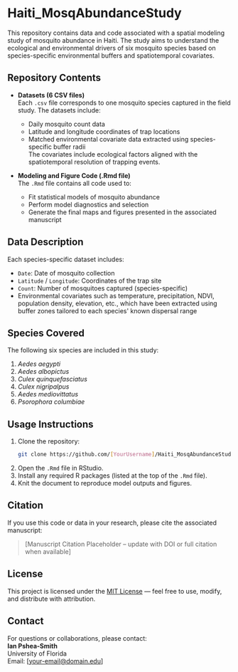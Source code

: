 
# Haiti_MosqAbundanceStudy

This repository contains data and code associated with a spatial modeling study of mosquito abundance in Haiti. The study aims to understand the ecological and environmental drivers of six mosquito species based on species-specific environmental buffers and spatiotemporal covariates.

## Repository Contents

- **Datasets (6 CSV files)**  
  Each `.csv` file corresponds to one mosquito species captured in the field study. The datasets include:
  - Daily mosquito count data
  - Latitude and longitude coordinates of trap locations
  - Matched environmental covariate data extracted using species-specific buffer radii  
  The covariates include ecological factors aligned with the spatiotemporal resolution of trapping events.

- **Modeling and Figure Code (.Rmd file)**  
  The `.Rmd` file contains all code used to:
  - Fit statistical models of mosquito abundance
  - Perform model diagnostics and selection
  - Generate the final maps and figures presented in the associated manuscript

## Data Description

Each species-specific dataset includes:
- `Date`: Date of mosquito collection  
- `Latitude` / `Longitude`: Coordinates of the trap site  
- `Count`: Number of mosquitoes captured (species-specific)  
- Environmental covariates such as temperature, precipitation, NDVI, population density, elevation, etc., which have been extracted using buffer zones tailored to each species' known dispersal range

## Species Covered
The following six species are included in this study:
1. *Aedes aegypti*
2. *Aedes albopictus*
3. *Culex quinquefasciatus*
4. *Culex nigripalpus*
5. *Aedes mediovittatus*
6. *Psorophora columbiae*

## Usage Instructions

1. Clone the repository:
   ```bash
   git clone https://github.com/[YourUsername]/Haiti_MosqAbundanceStudy.git
   ```
2. Open the `.Rmd` file in RStudio.
3. Install any required R packages (listed at the top of the `.Rmd` file).
4. Knit the document to reproduce model outputs and figures.

## Citation
If you use this code or data in your research, please cite the associated manuscript:
> [Manuscript Citation Placeholder – update with DOI or full citation when available]

## License
This project is licensed under the [MIT License](LICENSE) — feel free to use, modify, and distribute with attribution.

## Contact
For questions or collaborations, please contact:  
**Ian Pshea-Smith**  
University of Florida  
Email: [your-email@domain.edu]

